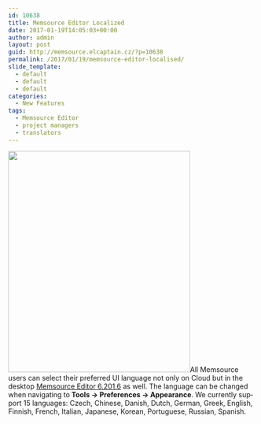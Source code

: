 ```yaml
---
id: 10638
title: Memsource Editor Localized
date: 2017-01-19T14:05:03+00:00
author: admin
layout: post
guid: http://memsource.elcaptain.cz/?p=10638
permalink: /2017/01/19/memsource-editor-localised/
slide_template:
  - default
  - default
  - default
categories:
  - New Features
tags:
  - Memsource Editor
  - project managers
  - translators
---
```

<p lang="en-GB">
  <a href="http://www.memsource.com/wp-content/uploads/2017/01/Desktop_editor_localised.png"><img class="alignright wp-image-10642" src="http://www.memsource.com/wp-content/uploads/2017/01/Desktop_editor_localised.png" width="370" height="449" data-id="10640" /></a>All Memsource users can select their preferred UI language not only on Cloud but in the desktop <a href="http://www.memsource.com/download/">Memsource Editor 6.201.6</a> as well. The language can be changed when navigating to<strong> Tools → Preferences → Appearance</strong>. We currently support 15 languages: Czech, Chinese, Danish, Dutch, German, Greek, English, Finnish, French, Italian, Japanese, Korean, Portuguese, Russian, Spanish.
</p>